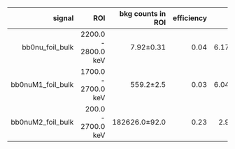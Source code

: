 | **signal**          | **ROI**             | **bkg counts in ROI** | **efficiency** | **t12** |
|--------------------:|--------------------:|----------------------:|---------------:|--------:|
| bb0nu\_foil\_bulk   | 2200.0 - 2800.0 keV | 7.92±0.31             | 0.04           | 6.17e23 |
| bb0nuM1\_foil\_bulk | 1700.0 - 2700.0 keV | 559.2±2.5             | 0.03           | 6.04e22 |
| bb0nuM2\_foil\_bulk | 200.0 - 2700.0 keV  | 182626.0±92.0         | 0.23           | 2.9e22  |
